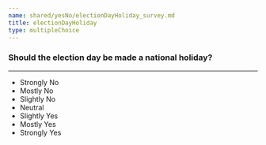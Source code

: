 ```yaml
---
name: shared/yesNo/electionDayHoliday_survey.md
title: electionDayHoliday
type: multipleChoice
---
```


### Should the election day be made a national holiday?

---

- Strongly No
- Mostly No
- Slightly No
- Neutral
- Slightly Yes
- Mostly Yes
- Strongly Yes

